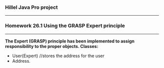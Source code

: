 ### Hillel Java Pro project
***
### Homework 26.1 Using the GRASP Expert principle
***
__The Expert (GRASP) principle has been implemented to assign responsibility to the proper objects. Classes:__
* User(Expert) //stores the address for the user
* Address.